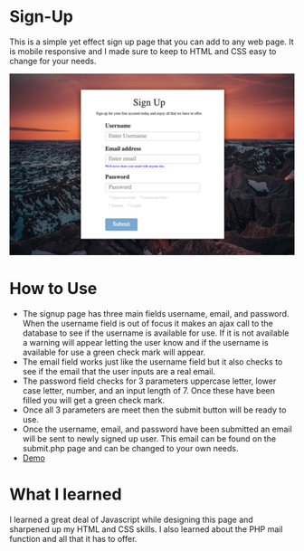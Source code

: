 # Sign-Up
This is a simple yet effect sign up page that you can add to any web page. It is mobile responsive and I made sure to keep to HTML and 
CSS easy to change for your needs.

![Image of SignUp](https://github.com/ecombee28/Sign-Up/blob/master/signUp/images/Screen%20Shot%202019-05-04%20at%204.55.18%20PM.png)

# How to Use
* The signup page has three main fields username, email, and password. When the username field is out of focus it makes an
ajax call to the database to see if the username is available for use. If it is not available a warning will appear letting the user know and if the username is available for use a green check mark will appear.
* The email field works just like the username field but it also checks to see if the email that the user inputs are a real email. 
* The password field checks for 3 parameters uppercase letter, lower case letter, number, and an input length of 7. Once these have been filled you will get a green check mark.
* Once all 3 parameters are meet then the submit button will be ready to use.
* Once the username, email, and password have been submitted an email will be sent to newly signed up user. This email can be found on the submit.php page and can be changed to your own needs.
* [Demo](https://combeecreations.com/signUp/)

# What I learned
I learned a great deal of Javascript while designing this page and sharpened up my HTML and CSS skills. I also learned about the PHP mail function and all that it has to offer.
